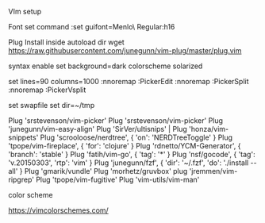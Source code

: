 VIm setup


Font set command
:set guifont=Menlo\ Regular:h16

Plug Install inside autoload dir
wget https://raw.githubusercontent.com/junegunn/vim-plug/master/plug.vim

syntax enable
set background=dark
colorscheme solarized


set lines=90 columns=1000
:nnoremap <C-s> :PickerEdit<CR>
:nnoremap <C-x> :PickerSplit<CR>
:nnoremap <C-z> :PickerVsplit<CR>


set swapfile
set dir=~/tmp




Plug 'srstevenson/vim-picker'
Plug 'srstevenson/vim-picker'
Plug 'junegunn/vim-easy-align'
Plug 'SirVer/ultisnips' | Plug 'honza/vim-snippets'
Plug 'scrooloose/nerdtree', { 'on': 'NERDTreeToggle' }
Plug 'tpope/vim-fireplace', { 'for': 'clojure' }
Plug 'rdnetto/YCM-Generator', { 'branch': 'stable' }
Plug 'fatih/vim-go', { 'tag': '*' }
Plug 'nsf/gocode', { 'tag': 'v.20150303', 'rtp': 'vim' }
Plug 'junegunn/fzf', { 'dir': '~/.fzf', 'do': './install --all' }
Plug 'gmarik/vundle'
Plug 'morhetz/gruvbox'
plug 'jremmen/vim-ripgrep'
Plug 'tpope/vim-fugitive'
Plug 'vim-utils/vim-man'




color scheme 


https://vimcolorschemes.com/
